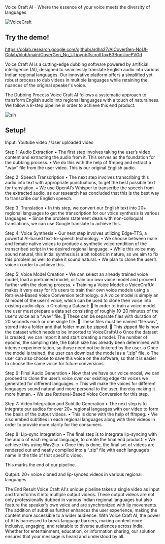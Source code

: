 Voice Craft AI - Where the essence of your voice meets the diversity of languages.


![VoiceCraft](https://github.com/HallowSiddharth/VoiceCraftAI/assets/120928306/8e7ac6c1-5331-4f90-8a50-4bd821b49c69)



## Try the demo!
https://colab.research.google.com/github/ardha27/AICoverGen-NoUI-Colab/blob/main/CoverGen_No_UI.ipynb#scrollTo=B3BqnUoePVGd

Voice Craft AI is a cutting-edge dubbing software powered by artificial intelligence (AI), designed to seamlessly translate English audio into various Indian regional languages. Our innovative platform offers a simplified yet robust process to dub videos in multiple languages while retaining the nuances of the original speaker's voice.

The Dubbing Process
Voice Craft AI follows a systematic approach to transform English audio into regional languages with a touch of naturalness. 
We follow a 8-step pipeline in order to achieve this end product.

![sih](https://github.com/HallowSiddharth/VoiceCraftAI/assets/120928306/749f2b45-d623-4049-a4dd-250313cdc4f0)

## Setup!
Input: Youtube video / User uploaded video 

Step 1: Audio Extraction
•	The first step involves taking the user’s video content and extracting the audio from it. This serves as the foundation for the dubbing process.
•	We do this with the help of ffmpeg and extract a “.wav” file from the user video. This is our original English audio.

 Step 2: Speech Transcription
•	The next step involves transcribing this audio into text with appropriate punctuations, to get the best possible text for translation.
•	We use OpenAI’s Whisper to transcribe the speech from the extracted audio, as our research has concluded that this is the best way to transcribe our English speech.

Step 3: Translation
•	In this step, we convert our English text into 20+ regional languages to get the transcription for our voice synthesis is various languages.
•	Since the problem statement deals with non-colloquial translations, we can use Google translate to achieve this.

Step 4: Voice Synthesis
•	Our next step involves utilizing Edge-TTS, a powerful AI-based text-to-speech technology.
•	We choose between male and female native voices to produce a synthetic voice rendition of the transcribed script in the desired regional language.
•	While this voice may sound natural, this initial synthesis is a bit robotic in nature, so we aim to fix this problem as well to make it sound natural.
•	We plan to clone the user’s voice in order to achieve this.

Step 5: Voice Model Creation
•	We can select an already trained voice model, load a pretrained model, or train our own voice model and proceed further with the cloning process.
•	Training a Voice Model:
o	VoiceCraftAI makes it very easy for it’s users to train their own voice models using a Retrieval-Based Voice Conversion technology.
o	A voice model is simply an AI model of the user’s voice, which can be used to clone their voice into existing audio clips.
o	Creating a Dataset:
	In order to train a voice model, the user must prepare a data set consisting of roughly 10-20 minutes of the user’s voice as a “.wav” file.
	These can be separate files with duration of 20 seconds each or one single file.
	These files must be named “file<number>.wav”, stored into a folder and that folder must be zipped.
	This zipped file is now the dataset which needs to be imported to VoiceCraftAI
o	Once the dataset is created, we can import it and start creating a model. The number of epochs, the sampling rate, the batch size has already been determined with intense experimentation, so those need not be tinkered by the user.
o	Once the model is trained, the user can download the model as a “.zip” file.
o	The user can also choose to save this voice on the software, so that it is easier to choose the same voice for future conversions.



Step 6: Final Audio Generation
•	Now that we have our voice model, we can proceed to clone the user’s voice over our existing edge-tts voices we generated for different languages.
•	This will make the voices for different languages sound natural and more personal to the user, thereby making it more human.
•	We use Retrieval-Based Voice Conversion for this step.

Step 7: Video Integration and Subtitle Generation
•	The next step is to integrate our audios for over 20+ regional languages with our video to form the basis of the output videos.
•	This is done with the help of ffmpeg.
•	We also embed subtitles in each regional languages along with their videos in order to provide more clarity for the consumers.

Step 8: Lip-sync Integration
•	The final step is to integrate lip-syncing with the audio of each regional language, to create the final end product. 
•	We achieve this using Wav2lip.
•	Once this is done, the final set of videos are rendered out and neatly compiled into a “.zip” file with each language’s name in the title of that specific video.

This marks the end of our pipeline.

Output: 20+ voice cloned and lip-synced videos in various regional languages.








The End Result
Voice Craft AI's unique pipeline takes a single video as input and transforms it into multiple output videos. These output videos are not only professionally dubbed in various Indian regional languages but also feature the speaker's own voice and are synchronized with lip movements. The addition of subtitles further enhances the user experience, making the content more accessible to a wider audience.
With Voice Craft AI, the power of AI is harnessed to break language barriers, making content more inclusive, engaging, and relatable to diverse audiences across India. Whether for entertainment, education, or information sharing, our solution ensures that your message is heard and understood by all.





						
